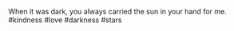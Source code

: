 When it was dark, you always carried the sun in your hand for me. #kindness #love #darkness #stars 
